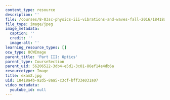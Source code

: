 ```yaml
---
content_type: resource
description: ''
file: /courses/8-03sc-physics-iii-vibrations-and-waves-fall-2016/18418a4b92d58aa5c3cfbff33e031a07_exam2.jpg
file_type: image/jpeg
image_metadata:
  caption: ''
  credit: ''
  image-alt: ''
learning_resource_types: []
ocw_type: OCWImage
parent_title: 'Part III: Optics'
parent_type: CourseSection
parent_uid: 56206522-3db4-e5d1-3c01-86ef14e4db6a
resourcetype: Image
title: exam2.jpg
uid: 18418a4b-92d5-8aa5-c3cf-bff33e031a07
video_metadata:
  youtube_id: null
---
```

